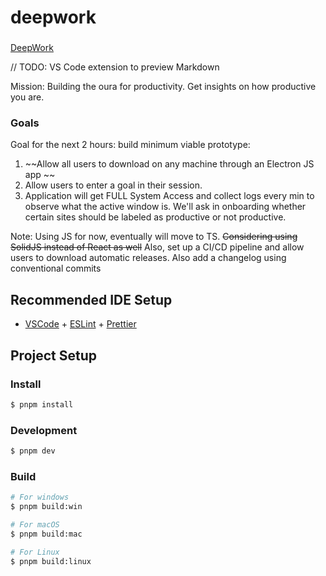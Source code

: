# deepwork

###
[DeepWork](resources/gaudmire-ig.png)

// TODO: VS Code extension to preview Markdown

Mission: 
Building the oura for productivity. Get insights on how productive you are. 


### Goals

Goal for the next 2 hours: build minimum viable prototype: 
1. ~~Allow all users to download on any machine through an Electron JS app ~~
2. Allow users to enter a goal in their session. 
3. Application will get FULL System Access and collect logs every min to observe what the active window is. We'll ask in onboarding whether certain sites should be labeled as productive or not productive. 


Note: 
Using JS for now, eventually will move to TS. ~~Considering using SolidJS instead of React as well~~
Also, set up a CI/CD pipeline and allow users to download automatic releases. Also add a changelog using conventional commits


## Recommended IDE Setup

- [VSCode](https://code.visualstudio.com/) + [ESLint](https://marketplace.visualstudio.com/items?itemName=dbaeumer.vscode-eslint) + [Prettier](https://marketplace.visualstudio.com/items?itemName=esbenp.prettier-vscode)

## Project Setup

### Install

```bash
$ pnpm install
```

### Development

```bash
$ pnpm dev
```

### Build

```bash
# For windows
$ pnpm build:win

# For macOS
$ pnpm build:mac

# For Linux
$ pnpm build:linux
```
